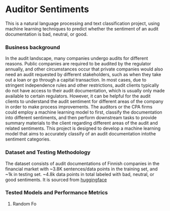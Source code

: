 # Auditor Sentiments
This is a natural language processing and text classification project, using machine learning techniques to predict whether the sentiment of an audit documentation is bad, neutral, or good.

### Business background
In the audit landscape, many companies undergo audits for different reasons. Public companies are required to be audited by the regulator annually, and other circumstances occur that private companies would also need an audit requested by different stakeholders, such as when they take out a loan or go through a capital transaction. In most cases, due to stringent independence rules and other restrictions, audit clients typically do not have access to their audit documentation, which is usually only made available to certain regulators. However, it can be helpful for the audit clients to understand the audit sentiment for different areas of the company in order to make process improvements.  The auditors or the CPA firms could employ a machine learning model to first, classify the documentation into different sentiments, and then perform downstream tasks to provide summary materials to the client regarding different areas of the audit and related sentiments.
This project is designed to develop a machine learning model that aims to accurately classify  of an audit documentation intothe sentiment categories.


### Dataset and Testing Methodology
The dataset consists of audit documentations of Finnish companies in the financial market with ~3.8K sentences/data points in the training set, and ~1k in testing set. ~4.8k data points in total labeled with bad, neutral, or good sentiments. It is sourced from [huggingface](https://huggingface.co/datasets/FinanceInc/auditor_sentiment?row=1)



### Tested Models and Performance Metrics
1.	Random Fo

